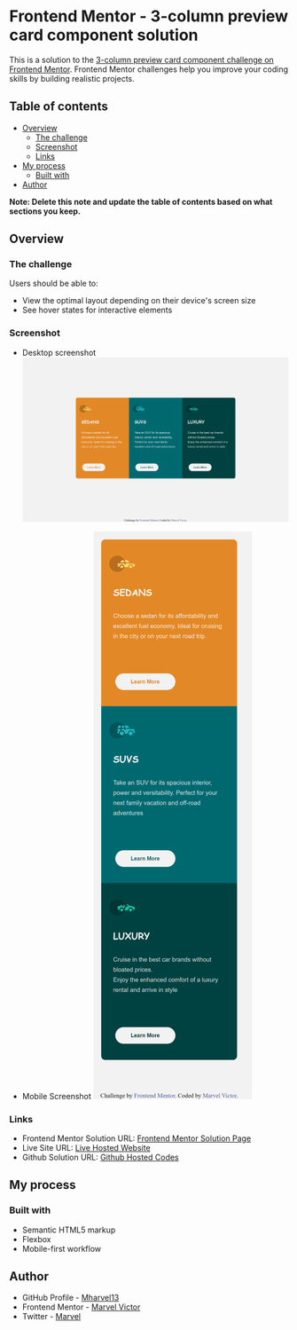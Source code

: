 # Frontend Mentor - 3-column preview card component solution

This is a solution to the [3-column preview card component challenge on Frontend Mentor](https://www.frontendmentor.io/challenges/3column-preview-card-component-pH92eAR2-). Frontend Mentor challenges help you improve your coding skills by building realistic projects. 

## Table of contents

- [Overview](#overview)
  - [The challenge](#the-challenge)
  - [Screenshot](#screenshot)
  - [Links](#links)
- [My process](#my-process)
  - [Built with](#built-with)
- [Author](#author)

**Note: Delete this note and update the table of contents based on what sections you keep.**

## Overview

### The challenge

Users should be able to:

- View the optimal layout depending on their device's screen size
- See hover states for interactive elements

### Screenshot


- Desktop screenshot
![My solution screenshot ](./solution-screenshot(desktop).png)

- Mobile Screenshot
![My solution screenshot ](./solution-screenshot(mobile).png)


### Links


- Frontend Mentor Solution URL: [Frontend Mentor Solution Page](https://www.frontendmentor.io/solutions/3column-preview-card-component-solution-q1TtmdHYjd)
- Live Site URL: [Live Hosted Website](https://mharvel13.github.io/3-Column-Preview-Card-Component-Main/)
- Github Solution URL: [Github Hosted Codes](https://github.com/Mharvel13/3-Column-Preview-Card-Component-Main)


## My process

### Built with

- Semantic HTML5 markup
- Flexbox
- Mobile-first workflow



## Author

- GitHub Profile - [Mharvel13](https://github.com/Mharvel13)
- Frontend Mentor - [Marvel Victor](https://www.frontendmentor.io/profile/Mharvel13)
- Twitter - [Marvel](https://twitter.com/Mharvel_O)



